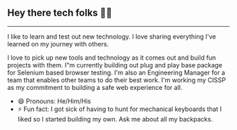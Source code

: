 ## Hey there tech folks 👋🏾
---
I like to learn and test out new technology. I love sharing everything I've learned on my journey with others.

I love to pick up new tools and technology as it comes out and build fun projects with them. I"m currently building out plug and play base package for Selenium based browser testing. I'm also an Engineering Manager for a team that enables other teams to do their best work. I'm working my CISSP as my commitment to building a safe web experience for all. 

- 😄 Pronouns: He/Him/His
- ⚡ Fun fact: I got sick of having to hunt for mechanical keyboards that I liked so I started building my own. Ask me about all my backpacks.

<!--
**stephondoestech/stephondoestech** is a ✨ _special_ ✨ repository because its `README.md` (this file) appears on your GitHub profile.

Here are some ideas to get you started:

- 🔭 I’m currently working on ...
- 🌱 I’m currently learning ...
- 👯 I’m looking to collaborate on ...
- 🤔 I’m looking for help with ...
- 💬 Ask me about ...
- 📫 How to reach me: ...
- 😄 Pronouns: ...
- ⚡ Fun fact: ...
-->
